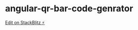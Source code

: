# angular-qr-bar-code-genrator

[Edit on StackBlitz ⚡️](https://stackblitz.com/edit/angular-qr-bar-code-genrator)